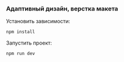### Адаптивный дизайн, верстка макета

Установить зависимости:

```sh
npm install
```

Запустить проект:

```sh
npm run dev
```
